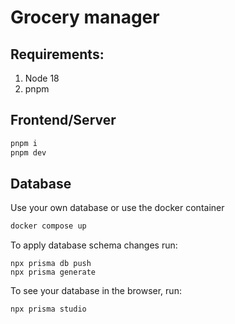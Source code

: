 # Grocery manager

## Requirements:

1. Node 18
2. pnpm

## Frontend/Server

```bash
pnpm i
pnpm dev
```

## Database

Use your own database or use the docker container

```bash
docker compose up
```

To apply database schema changes run:

```
npx prisma db push
npx prisma generate
```

To see your database in the browser, run:

```bash
npx prisma studio
```
